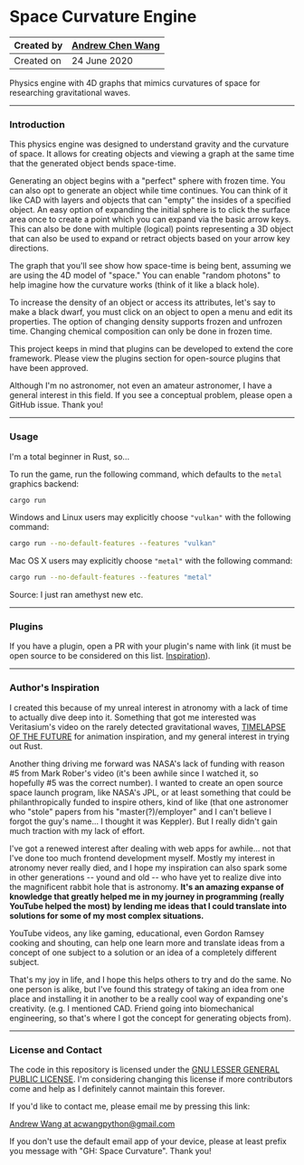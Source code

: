 # Space Curvature Engine

| Created by | [Andrew Chen Wang](https://github.com/Andrew-Chen-Wang)
|------------|----------------------
| Created on | 24 June 2020

Physics engine with 4D graphs that mimics curvatures of space for researching gravitational waves.

---
### Introduction

This physics engine was designed to understand gravity and the curvature of space.
It allows for creating objects and viewing a graph at the same time that
the generated object bends space-time.

Generating an object begins with a "perfect" sphere with frozen time.
You can also opt to generate an object while time continues. You can think
of it like CAD with layers and objects that can "empty" the insides of a
specified object. An easy option of expanding the initial sphere is to click
the surface area once to create a point which you can expand via
the basic arrow keys. This can also be done with multiple (logical) points
representing a 3D object that can also be used to expand or retract objects
based on your arrow key directions.

The graph that you'll see show how space-time is being bent, assuming we
are using the 4D model of "space." You can enable "random photons" to help
imagine how the curvature works (think of it like a black hole).

To increase the density of an object or access its attributes,
let's say to make a black dwarf, you must click on an object to open
a menu and edit its properties. The option of changing density
supports frozen and unfrozen time. Changing chemical composition
can only be done in frozen time.

This project keeps in mind that plugins can be developed to extend the core
framework. Please view the plugins section for open-source plugins
that have been approved.

Although I'm no astronomer, not even an amateur astronomer, I have a general
interest in this field. If you see a conceptual problem, please open a GitHub
issue. Thank you!

---
### Usage

I'm a total beginner in Rust, so...

To run the game, run the following command, which defaults to the `metal` graphics backend:

```bash
cargo run
```

Windows and Linux users may explicitly choose `"vulkan"` with the following command:

```bash
cargo run --no-default-features --features "vulkan"
```

Mac OS X users may explicitly choose `"metal"` with the following command:

```bash
cargo run --no-default-features --features "metal"
```

Source: I just ran amethyst new etc.

---
### Plugins

If you have a plugin, open a PR with your plugin's name with link (it must be
open source to be considered on this list. [Inspiration](https://youtu.be/95Tc0Rk2cNg?t=260)).

---
### Author's Inspiration

I created this because of my unreal interest in atronomy with a lack of time
to actually dive deep into it. Something that got me interested was Veritasium's
video on the rarely detected gravitational waves,
[TIMELAPSE OF THE FUTURE](https://www.youtube.com/watch?v=uD4izuDMUQA)
for animation inspiration, and my general interest in trying out Rust.

Another thing driving me forward was NASA's lack of funding with reason
#5 from Mark Rober's video (it's been awhile since I watched it, so
hopefully #5 was the correct number). I wanted to create an open source space
launch program, like NASA's JPL, or at least something that could be
philanthropically funded to inspire others, kind of like (that one
astronomer who "stole" papers from his "master(?)/employer" and I
can't believe I forgot the guy's name... I thought it was Keppler).
But I really didn't gain much traction with my lack of effort.

I've got a renewed interest after dealing with web apps for awhile...
not that I've done too much frontend development myself. Mostly
my interest in atronomy never really died, and I hope my inspiration
can also spark some in other generations -- yound and old --
who have yet to realize dive into the magnificent rabbit hole that
is astronomy. **It's an amazing expanse of knowledge that greatly
helped me in my journey in programming (really YouTube helped the
most) by lending me ideas that I could translate into solutions
for some of my most complex situations.**

YouTube videos, any like gaming, educational, even Gordon Ramsey
cooking and shouting, can help one learn more and translate
ideas from a concept of one subject to a solution or an idea
of a completely different subject.

That's my joy in life, and I hope this helps others to try
and do the same. No one person is alike, but I've found
this strategy of taking an idea from one place and installing
it in another to be a really cool way of expanding one's creativity.
(e.g. I mentioned CAD. Friend going into biomechanical engineering,
so that's where I got the concept for generating objects from).

---
### License and Contact

The code in this repository is licensed under the
[GNU LESSER GENERAL PUBLIC LICENSE](https://github.com/Andrew-Chen-Wang/curvature-graphing-engine/blob/master/LICENSE).
I'm considering changing this license if more contributors
come and help as I definitely cannot maintain this forever.

If you'd like to contact me, please email me by pressing this link:

[Andrew Wang at acwangpython@gmail.com](mailto:acwangpython@gmail.com?subject=[GH%20Space%20Curvature])

If you don't use the default email app of your device,
please at least prefix you message with "GH: Space Curvature".
Thank you!

